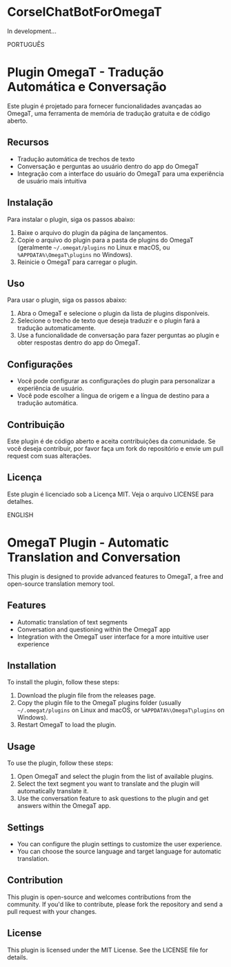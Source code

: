 # CorselChatBotForOmegaT

In development...

PORTUGUÊS

# Plugin OmegaT - Tradução Automática e Conversação

Este plugin é projetado para fornecer funcionalidades avançadas ao OmegaT, uma ferramenta de memória de tradução gratuita e de código aberto.

## Recursos

* Tradução automática de trechos de texto
* Conversação e perguntas ao usuário dentro do app do OmegaT
* Integração com a interface do usuário do OmegaT para uma experiência de usuário mais intuitiva

## Instalação

Para instalar o plugin, siga os passos abaixo:

1. Baixe o arquivo do plugin da página de lançamentos.
2. Copie o arquivo do plugin para a pasta de plugins do OmegaT (geralmente `~/.omegat/plugins` no Linux e macOS, ou `%APPDATA%\OmegaT\plugins` no Windows).
3. Reinicie o OmegaT para carregar o plugin.

## Uso

Para usar o plugin, siga os passos abaixo:

1. Abra o OmegaT e selecione o plugin da lista de plugins disponíveis.
2. Selecione o trecho de texto que deseja traduzir e o plugin fará a tradução automaticamente.
3. Use a funcionalidade de conversação para fazer perguntas ao plugin e obter respostas dentro do app do OmegaT.

## Configurações

* Você pode configurar as configurações do plugin para personalizar a experiência de usuário.
* Você pode escolher a língua de origem e a língua de destino para a tradução automática.

## Contribuição

Este plugin é de código aberto e aceita contribuições da comunidade. Se você deseja contribuir, por favor faça um fork do repositório e envie um pull request com suas alterações.

## Licença

Este plugin é licenciado sob a Licença MIT. Veja o arquivo LICENSE para detalhes.

ENGLISH

# OmegaT Plugin - Automatic Translation and Conversation

This plugin is designed to provide advanced features to OmegaT, a free and open-source translation memory tool.

## Features

* Automatic translation of text segments
* Conversation and questioning within the OmegaT app
* Integration with the OmegaT user interface for a more intuitive user experience

## Installation

To install the plugin, follow these steps:

1. Download the plugin file from the releases page.
2. Copy the plugin file to the OmegaT plugins folder (usually `~/.omegat/plugins` on Linux and macOS, or `%APPDATA%\OmegaT\plugins` on Windows).
3. Restart OmegaT to load the plugin.

## Usage

To use the plugin, follow these steps:

1. Open OmegaT and select the plugin from the list of available plugins.
2. Select the text segment you want to translate and the plugin will automatically translate it.
3. Use the conversation feature to ask questions to the plugin and get answers within the OmegaT app.

## Settings

* You can configure the plugin settings to customize the user experience.
* You can choose the source language and target language for automatic translation.

## Contribution

This plugin is open-source and welcomes contributions from the community. If you'd like to contribute, please fork the repository and send a pull request with your changes.

## License

This plugin is licensed under the MIT License. See the LICENSE file for details.
